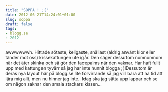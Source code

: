 ```yaml
---
title: "SOPPA ! ;("
date: 2012-06-21T14:24:01+01:00
slug: soppa
draft: false
tags:
- blogg.se
- 2012
---
```

awwwwwwh. Hittade sötaste, keligaste, snällast (aldrig använt klor eller tänder mot oss) kissekattungen ute igår. Den säger dessutom nomnomnom när det äter skinka och så gör den facepalms när den vaknar. Har haft fullt upp med kattungen tyvärr så jag har inte hunnit blogga ;( Dessutom är deras nya layout här på blogg.se lite förvirrande så jag vill bara att ha tid att lära mig allt, men nu hinner jag inte.. Idag ska jag sätta upp lappar och se om någon saknar den smala stackars kissen...